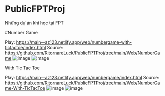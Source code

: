 # PublicFPTProj
Những dự án khi học tại FPT

#Number Game

Play: https://main--az123.netlify.app/web/numbergame-with-tictactoe/index.html
Source: https://github.com/RitornareLuck/PublicFPTProj/tree/main/Web/NumberGame
![image](https://github.com/RitornareLuck/PublicFPTProj/assets/94127994/f954a4cf-6dea-482c-bc48-7bd62084104f)
![image](https://github.com/RitornareLuck/PublicFPTProj/assets/94127994/0e15c9dc-2702-4c51-9907-459b7790ef52)

With Tic Tac Toe

Play: https://main--az123.netlify.app/web/numbergame/index.html
Source: https://github.com/RitornareLuck/PublicFPTProj/tree/main/Web/NumberGame-With-TicTacToe
![image](https://github.com/RitornareLuck/PublicFPTProj/assets/94127994/ecd2a1b9-2ea5-42ef-8aaa-b5ccf16e28ff)
![image](https://github.com/RitornareLuck/PublicFPTProj/assets/94127994/0a53ec97-c93b-4b65-90e3-15e097ba53d2)
